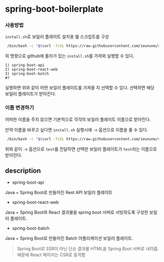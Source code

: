 # spring-boot-boilerplate

### 사용방법
`install.sh`로 보일러 플레이트 설치용 쉘 스크립트를 구성

```bash
 /bin/bash -c "$(curl -fsSL https://raw.githubusercontent.com/ieunune/spring-boot-boilerplate/main/install.sh)" 
```

위 명령으로 github에 올라가 있는 `install.sh`를 가져와 실행할 수 있다.

```
1) spring-boot-api
2) spring-boot-react-web
3) spring-boot-batch
#?
```

실행하면 위와 같이 어떤 보일러 플레이트를 가져올 지 선택할 수 있다. 선택하면 해당 보일러 플레이트가 받아진다.

### 이름 변경하기

어떠한 이름을 주지 않으면 기본적으로 각각의 보일러 플레이트 이름으로 받아진다.

만약 이름을 바꾸고 싶다면 `install.sh` 실행시에 `-n` 옵션으로 이름을 줄 수 있다.

```bash
 /bin/bash -c "$(curl -fsSL https://raw.githubusercontent.com/ieunune/spring-boot-boilerplate/main/install.sh)" -n test
```

위와 같이 `-n` 옵션으로 `test`를 전달하면 선택한 보일러 플레이트가 `test`라는 이름으로 받아진다.

## description

- spring-boot-api

Java + Spring Boot로 만들어진 Rest API 보일러 플레이트

- spring-boot-react-web

Java + Spring Boot와 React 결과물을 spring boot 서버로 서빙하도록 구성한 보일러 플레이트.

- spring-boot-batch

Java + Spring Boot로 만들어진 Batch 어플리케이션 보일러 플레이트.

> Spring Boot로 SSR이 아닌 단순 결과물 HTML을 Spring Boot 서버로 내려줌. 때문에 React 페이지는 CSR로 동작함
